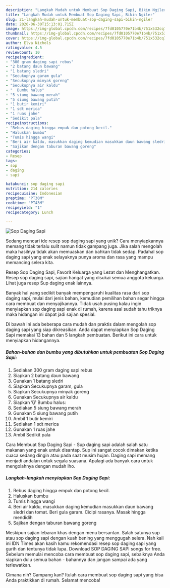 ```yaml
---
description: "Langkah Mudah untuk Membuat Sop Daging Sapi, Bikin Ngiler"
title: "Langkah Mudah untuk Membuat Sop Daging Sapi, Bikin Ngiler"
slug: 21-langkah-mudah-untuk-membuat-sop-daging-sapi-bikin-ngiler
date: 2020-06-30T15:13:01.715Z
image: https://img-global.cpcdn.com/recipes/7fd0105770e71b4b/751x532cq70/sop-daging-sapi-foto-resep-utama.jpg
thumbnail: https://img-global.cpcdn.com/recipes/7fd0105770e71b4b/751x532cq70/sop-daging-sapi-foto-resep-utama.jpg
cover: https://img-global.cpcdn.com/recipes/7fd0105770e71b4b/751x532cq70/sop-daging-sapi-foto-resep-utama.jpg
author: Elva Nichols
ratingvalue: 4.5
reviewcount: 10
recipeingredient:
- "300 gram daging sapi rebus"
- "2 batang daun bawang"
- "1 batang sledri"
- "Secukupnya garam gula"
- "Secukupnya minyak goreng"
- "Secukupnya air kaldu"
- "  Bumbu halus"
- "5 siung bawang merah"
- "5 siung bawang putih"
- "1 butir kemiri"
- "1 sdt merica"
- "1 ruas jahe"
- "Sedikit pala"
recipeinstructions:
- "Rebus daging hingga empuk dan potong kecil."
- "Haluskan bumbu"
- "Tumis hingga wangi"
- "Beri air kaldu, masukkan daging kemudian masukkan daun bawang sledri dan tomat. Beri gula garam. Cicipi rasanya. Masak hingga mendidih"
- "Sajikan dengan taburan bawang goreng"
categories:
- Resep
tags:
- sop
- daging
- sapi

katakunci: sop daging sapi 
nutrition: 214 calories
recipecuisine: Indonesian
preptime: "PT30M"
cooktime: "PT43M"
recipeyield: "1"
recipecategory: Lunch

---
```



![Sop Daging Sapi](https://img-global.cpcdn.com/recipes/7fd0105770e71b4b/751x532cq70/sop-daging-sapi-foto-resep-utama.jpg)

Sedang mencari ide resep sop daging sapi yang unik? Cara menyiapkannya memang tidak terlalu sulit namun tidak gampang juga. Jika salah mengolah maka hasilnya tidak akan memuaskan dan bahkan tidak sedap. Padahal sop daging sapi yang enak selayaknya punya aroma dan rasa yang mampu memancing selera kita.

Resep Sop Daging Sapi, Favorit Keluarga yang Lezat dan Menghangatkan. Resep sop daging sapi, sajian hangat yang disukai semua anggota keluarga. Lihat juga resep Sup daging enak lainnya.

Banyak hal yang sedikit banyak mempengaruhi kualitas rasa dari sop daging sapi, mulai dari jenis bahan, kemudian pemilihan bahan segar hingga cara membuat dan menyajikannya. Tidak usah pusing kalau ingin menyiapkan sop daging sapi enak di rumah, karena asal sudah tahu triknya maka hidangan ini dapat jadi sajian spesial.


Di bawah ini ada beberapa cara mudah dan praktis dalam mengolah sop daging sapi yang siap dikreasikan. Anda dapat menyiapkan Sop Daging Sapi memakai 13 bahan dan 5 langkah pembuatan. Berikut ini cara untuk menyiapkan hidangannya.

<!--inarticleads1-->

##### Bahan-bahan dan bumbu yang dibutuhkan untuk pembuatan Sop Daging Sapi:

1. Sediakan 300 gram daging sapi rebus
1. Siapkan 2 batang daun bawang
1. Gunakan 1 batang sledri
1. Siapkan Secukupnya garam, gula
1. Siapkan Secukupnya minyak goreng
1. Gunakan Secukupnya air kaldu
1. Siapkan  🐮 Bumbu halus:
1. Sediakan 5 siung bawang merah
1. Gunakan 5 siung bawang putih
1. Ambil 1 butir kemiri
1. Sediakan 1 sdt merica
1. Gunakan 1 ruas jahe
1. Ambil Sedikit pala


Cara Membuat Sop Daging Sapi - Sup daging sapi adalah salah satu makanan yang enak untuk disantap. Sup ini sangat cocok dimakan ketika cuaca sedang dingin atau pada saat musim hujan. Daging sapi memang menjadi andalan untuk segala suasana. Apalagi ada banyak cara untuk mengolahnya dengan mudah lho. 

<!--inarticleads2-->

##### Langkah-langkah menyiapkan Sop Daging Sapi:

1. Rebus daging hingga empuk dan potong kecil.
1. Haluskan bumbu
1. Tumis hingga wangi
1. Beri air kaldu, masukkan daging kemudian masukkan daun bawang sledri dan tomat. Beri gula garam. Cicipi rasanya. Masak hingga mendidih
1. Sajikan dengan taburan bawang goreng


Meskipun sajian lebaran khas dengan menu bersantan. Salah satunya sup atau sop daging sapi dengan kuah bening yang menggugah selera. Nah kali ini IDN Times akan kasih kamu rekomendasi resep sop daging sapi yang gurih dan tentunya tidak lupa. Download SOP DAGING SAPI songs for free. Sebelum memulai mencoba cara membuat sop daging sapi, sebaiknya Anda siapkan dulu semua bahan - bahannya dan jangan sampai ada yang terlewatkan. 

Gimana nih? Gampang kan? Itulah cara membuat sop daging sapi yang bisa Anda praktikkan di rumah. Selamat mencoba!

